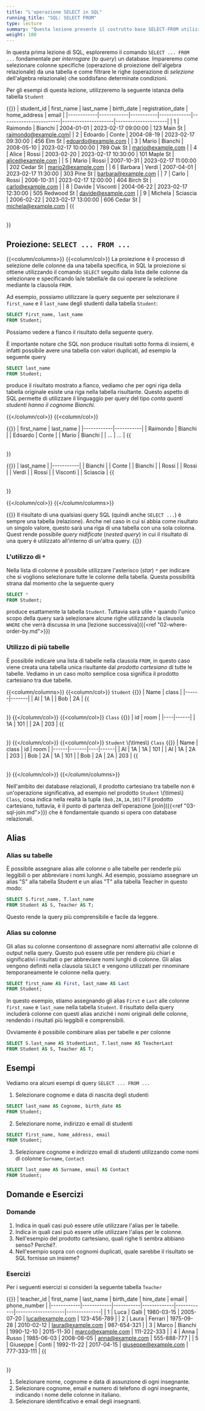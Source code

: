 ```yaml
---
title: "L'operazione SELECT in SQL"
running_title: "SQL: SELECT FROM"
type: lecture
summary: "Questa lezione presente il costrutto base SELECT-FROM utilizzato per le interrogazioni SQL. Vengono inoltre introdotti i concetti di alias e e la sintassi che utilizza il punto . per qualificare la tabella."
weight: 100
---
```


In questa prima lezione di SQL, esploreremo il comando `SELECT ... FROM ...` fondamentale per *interrogare* (*to query*) un database. Impareremo come selezionare colonne specifiche (operazione di proiezione dell'algebra relazionale) da una tabella e come filtrare le righe (operazione di *selezione* dell'algebra relazionale) che soddisfano determinate condizioni.

Per gli esempi di questa lezione, utilizzeremo la seguente istanza della tabella `Student`


{{<table>}}
| student_id | first_name | last_name | birth_date  | registration_date      | home_address        | email               |
|------------|------------|-----------|-------------|------------------------|---------------------|---------------------|
| 1          | Raimondo   | Bianchi   | 2004-01-01  | 2023-02-17 09:00:00   | 123 Main St         | raimondo@example.com|
| 2          | Edoardo    | Conte     | 2004-08-19  | 2023-02-17 09:30:00   | 456 Elm St          | edoardo@example.com |
| 3          | Mario      | Bianchi   | 2008-05-10  | 2023-02-17 10:00:00   | 789 Oak St          | mario@example.com   |
| 4          | Alice      | Rossi     | 2003-02-20  | 2023-02-17 10:30:00   | 101 Maple St        | alice@example.com   |
| 5          | Mario      | Rossi     | 2007-10-31  | 2023-02-17 11:00:00   | 202 Cedar St        | mario2@example.com  |
| 6          | Barbara    | Verdi     | 2007-04-01  | 2023-02-17 11:30:00   | 303 Pine St         | barbara@example.com |
| 7          | Carlo      | Rossi     | 2006-10-31  | 2023-02-17 12:00:00   | 404 Birch St        | carlo@example.com   |
| 8          | Davide     | Visconti  | 2004-06-22  | 2023-02-17 12:30:00   | 505 Redwood St      | davide@example.com  |
| 9          | Michela    | Sciascia  | 2006-02-22  | 2023-02-17 13:00:00   | 606 Cedar St        | michela@example.com |
{{</table>}}


## Proiezione: `SELECT ... FROM ...`

{{<column/columns>}}
{{<column/col>}}
La proiezione è il processo di selezione delle colonne da una tabella specifica, in SQL la proiezione si ottiene utilizzando il comando `SELECT` seguito dalla lista delle colonne da selezionare e specificando la/e tabella/e da cui operare la selezione mediante la clausola `FROM`.

Ad esempio, possiamo utilizzare la query seguente per selezionare il `first_name` e il `last_name` degli studenti dalla tabella `Student`:

```sql
SELECT first_name, last_name
FROM Student;
```

Possiamo vedere a fianco il risultato della seguente query. 

È importante notare che SQL non produce risultati sotto forma di insiemi, è infatti possibile avere una tabella con valori duplicati, ad esempio la seguente query

```sql
SELECT last_name
FROM Student;
```

produce il risultato mostrato a fianco, vediamo che per ogni riga della tabella originale esiste una riga nella tabella risultante. Questo aspetto di SQL permette di utilizzare il linguaggio per query del tipo *conta quanti studenti hanno il cognome Bianchi*.

{{</column/col>}}
{{<column/col>}}

{{<table>}}
| first_name | last_name |
|------------|-----------|
| Raimondo   | Bianchi   |
| Edoardo    | Conte     |
| Mario      | Bianchi   |
| ...        | ...       |
{{</table>}}

{{<table>}}
| last_name |
|-----------|
| Bianchi   |
| Conte     |
| Bianchi   |
| Rossi     |
| Rossi     |
| Verdi     |
| Rossi     |
| Visconti  |
| Sciascia  |
{{</table>}}

{{</column/col>}}
{{</column/columns>}}

{{<important>}}
Il risultato di una qualsiasi query SQL (quindi anche `SELECT ...`) è sempre una tabella (relazione). Anche nel caso in cui si abbia come risultato un singolo valore, questo sarà una riga di una tabella con una sola colonna. Quest rende possibile *query nidificate* (*nested query*) in cui il risultato di una query è utilizzato all'interno di un'altra query.
{{</important>}}

### L'utilizzo di `*`

Nella lista di colonne è possibile utilizzare l'asterisco (*star*) `*` per indicare che si vogliono selezionare tutte le colonne della tabella. Questa possibilità strana dal momento che la seguente query

```sql
SELECT *
FROM Student;
```

produce esattamente la tabella `Student`. Tuttavia sarà utile `*` quando l'unico scopo della query sarà selezionare alcune righe utilizzando la clausola `WHERE` che verrà discussa in una [lezione successiva]({{<ref "02-where-order-by.md">}})

### Utilizzo di più tabelle
È possibile indicare una lista di tabelle nella clausola `FROM`, in questo caso viene creata una tabella unica risultante dal *prodotto cartesiano* di tutte le tabelle. Vediamo in un caso molto semplice cosa significa il prodotto cartesiano tra due tabelle.

{{<column/columns>}}
{{<column/col>}}
`Student`
{{<table>}}
| Name | class |
|------|-------|
| Al   | 1A    |
| Bob  | 2A    |
{{</table>}}
{{</column/col>}}
{{<column/col>}}
`Class`
{{<table>}}
| id | room |
|----|------|
| 1A | 101  |
| 2A | 203  |
{{</table>}}
{{</column/col>}}
{{<column/col>}}
`Student` \\(\times\\) `Class` 
{{<table>}}
| Name | class | id | room |
|------|-------|----|------|
| Al   | 1A    | 1A | 101  |
| Al   | 1A    | 2A | 203  |
| Bob  | 2A    | 1A | 101  |
| Bob  | 2A    | 2A | 203  |
{{</table>}}
{{</column/col>}}
{{</column/columns>}}

Nell'ambito dei database relazionali, il prodotto cartesiano tra tabelle non è un'operazione significativa, ad esempio nel prodotto `Student` \\(\times\\) `Class`, cosa indica nella realtà la tupla `(Bob,2A,1A,101)`? Il prodotto cartesiano, tuttavia, è il punto di partenza dell'operazione [join]({{<ref "03-sql-join.md">}}) che è fondamentale quando si opera con database relazionali.

## Alias

### Alias su tabelle

È possibile assegnare alias alle colonne o alle tabelle per renderle più leggibili o per abbreviare i nomi lunghi. Ad esempio, possiamo assegnare un alias "S" alla tabella Student e un alias "T" alla tabella Teacher in questo modo:

```sql
SELECT S.first_name, T.last_name
FROM Student AS S, Teacher AS T;
```

Questo rende la query più comprensibile e facile da leggere.

### Alias su colonne

Gli alias su colonne consentono di assegnare nomi alternativi alle colonne di output nella query. Questo può essere utile per rendere più chiari e significativi i risultati o per abbreviare nomi lunghi di colonne. Gli alias vengono definiti nella clausola `SELECT` e vengono utilizzati per rinominare temporaneamente le colonne nella query.

```sql
SELECT first_name AS First, last_name AS Last
FROM Student;
```

In questo esempio, stiamo assegnando gli alias `First` e `Last` alle colonne `first_name` e `last_name` nella tabella `Student`. Il risultato della query includerà colonne con questi alias anziché i nomi originali delle colonne, rendendo i risultati più leggibili e comprensibili.

Ovviamente è possibile combinare alias per tabelle e per colonne

```sql
SELECT S.last_name AS StudentLast, T.last_name AS TeacherLast
FROM Student AS S, Teacher AS T;
```

## Esempi

Vediamo ora alcuni esempi di query `SELECT ... FROM ...`

1. Selezionare cognome e data di nascita degli studenti
```sql
SELECT last_name AS Cognome, birth_date AS
FROM Student;
```
2. Selezionare nome, indirizzo e email di studenti
```sql
SELECT first_name, home_address, email
FROM Student;
```
3. Selezionare cognome e indirizzo email di studenti utilizzando come nomi di colonne `Surname`, `Contact`
```sql
SELECT last_name AS Surname, email AS Contact
FROM Student;
```

## Domande e Esercizi

### Domande
1. Indica in quali casi può essere utile utilizzare l'alias per le tabelle.
2. Indica in quali casi può essere utile utilizzare l'alias per le colonne.
3. Nell'esempio del prodotto cartesiano, quali righe ti sembra abbiano senso? Perché?.
4. Nell'esempio sopra con cognomi duplicati, quale sarebbe il risultato se SQL fornisse un insieme?

### Esercizi
Per i seguenti esercizi si consideri la seguente tabella `Teacher`

{{<table>}}
| teacher_id | first_name | last_name | birth_date  | hire_date  | email              | phone_number |
|------------|------------|-----------|-------------|------------|--------------------|--------------|
| 1          | Luca       | Galli     | 1980-03-15  | 2005-07-20 | luca@example.com   | 123-456-789  |
| 2          | Laura      | Ferrari   | 1975-09-28  | 2010-02-12 | laura@example.com  | 987-654-321  |
| 3          | Marco      | Bianchi   | 1990-12-10  | 2015-11-30 | marco@example.com  | 111-222-333  |
| 4          | Anna       | Russo     | 1985-06-03  | 2008-08-05 | anna@example.com   | 555-888-777  |
| 5          | Giuseppe   | Conti     | 1992-11-22  | 2017-04-15 | giuseppe@example.com | 777-333-111  |
{{</table>}}

1. Selezionare nome, cognome e data di assunzione di ogni insegnante.
2. Selezionare cognome, email e numero di telefono di ogni insegnante, indicando i nome delle colonne in italiano.
3. Selezionare identificativo e email degli insegnanti.

